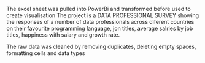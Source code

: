 The excel sheet was pulled into PowerBi and transformed before used to create visualisation
The project is a DATA PROFESSIONAL SURVEY showing the responses of a number of data professionals across diferent countries
on their favourite programming language, jon titles, average salries by job titles, happiness with salary and growth rate.

The raw data was cleaned by removing duplicates, deleting empty spaces, formatting cells and data types
